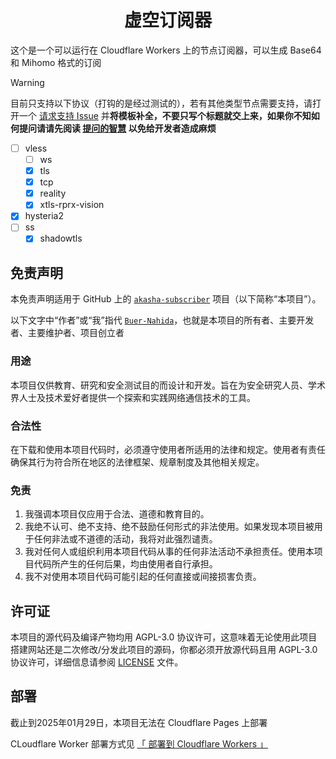 <!-- markdownlint-disable-file MD001 MD013 MD033 -->
<h1 align = "center">虚空订阅器</h1>

这个是一个可以运行在 Cloudflare Workers 上的节点订阅器，可以生成 Base64 和 Mihomo 格式的订阅

> [!WARNING]
> 目前只支持以下协议（打钩的是经过测试的），若有其他类型节点需要支持，请打开一个 [请求支持 Issue](https://github.com/Buer-Nahida/akasha-subscriber/issues/new?template=%E8%AF%B7%E6%B1%82%E6%94%AF%E6%8C%81%E6%96%B0%E8%8A%82%E7%82%B9%E7%B1%BB%E5%9E%8B.md) 并**将模板补全，不要只写个标题就交上来，如果你不知如何提问请请先阅读 [提问的智慧](https://github.com/ryanhanwu/How-To-Ask-Questions-The-Smart-Way/blob/main/README-zh_CN.md) 以免给开发者造成麻烦**
>
> - [ ] vless
>   - [ ] ws
>   - [x] tls
>   - [x] tcp
>   - [x] reality
>   - [x] xtls-rprx-vision
> - [x] hysteria2
> - [ ] ss
>   - [x] shadowtls

## 免责声明

本免责声明适用于 GitHub 上的 [`akasha-subscriber`](https://github.com/Buer-Nahida/akasha-subscriber) 项目（以下简称“本项目”）。

以下文字中“作者”或“我”指代 [`Buer-Nahida`](https://github.com/Buer-Nahida)，也就是本项目的所有者、主要开发者、主要维护者、项目创立者

### 用途

本项目仅供教育、研究和安全测试目的而设计和开发。旨在为安全研究人员、学术界人士及技术爱好者提供一个探索和实践网络通信技术的工具。

### 合法性

在下载和使用本项目代码时，必须遵守使用者所适用的法律和规定。使用者有责任确保其行为符合所在地区的法律框架、规章制度及其他相关规定。

### 免责

1. 我强调本项目仅应用于合法、道德和教育目的。
2. 我绝不认可、绝不支持、绝不鼓励任何形式的非法使用。如果发现本项目被用于任何非法或不道德的活动，我将对此强烈谴责。
3. 我对任何人或组织利用本项目代码从事的任何非法活动不承担责任。使用本项目代码所产生的任何后果，均由使用者自行承担。
4. 我不对使用本项目代码可能引起的任何直接或间接损害负责。

## 许可证

本项目的源代码及编译产物均用 AGPL-3.0 协议许可，这意味着无论使用此项目搭建网站还是二次修改/分发此项目的源码，你都必须开放源代码且用 AGPL-3.0 协议许可，详细信息请参阅 [LICENSE](./LICENSE) 文件。

## 部署

截止到2025年01月29日，本项目无法在 Cloudflare Pages 上部署

CLoudflare Worker 部署方式见 [「 部署到 Cloudflare Workers 」](https://github.com/Buer-Nahida/akasha-subscriber/wiki/%E9%83%A8%E7%BD%B2%E5%88%B0-Cloudflare-Workers)
